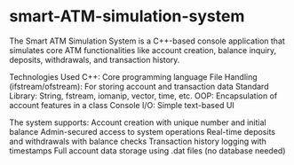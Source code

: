 # smart-ATM-simulation-system
The Smart ATM Simulation System is a C++-based console application that simulates core ATM functionalities like account creation, balance inquiry, deposits, withdrawals, and transaction history. 



Technologies Used
C++: Core programming language
File Handling (ifstream/ofstream): For storing account and transaction data
Standard Library: String, fstream, iomanip, vector, time, etc.
OOP: Encapsulation of account features in a class
Console I/O: Simple text-based UI



The system supports:
Account creation with unique number and initial balance
Admin-secured access to system operations
Real-time deposits and withdrawals with balance checks
Transaction history logging with timestamps
Full account data storage using .dat files (no database needed)
